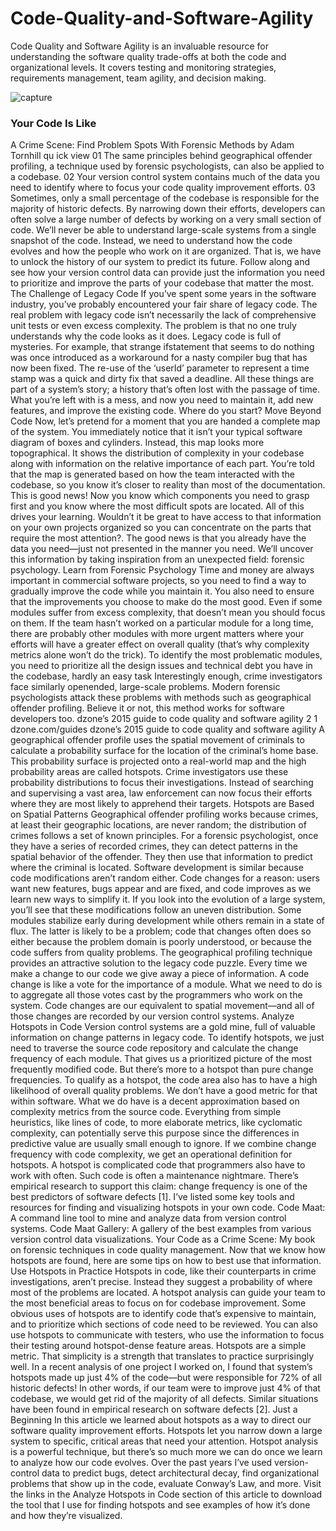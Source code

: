 # Code-Quality-and-Software-Agility
Code Quality and Software Agility is an invaluable resource for understanding the software quality trade-offs at both the code and organizational levels. It covers testing and monitoring strategies, requirements management, team agility, and decision making.

![capture](https://cloud.githubusercontent.com/assets/23619819/24940296/3d38b8fa-1f10-11e7-9ae3-49b0751b390c.PNG)
### Your Code Is Like
A Crime Scene:
Find Problem Spots With
Forensic Methods
by Adam Tornhill
qu ick view
01
The same principles behind geographical
offender profiling, a technique used by
forensic psychologists, can also be applied
to a codebase.
02
Your version control system contains
much of the data you need to identify
where to focus your code quality
improvement efforts.
03
Sometimes, only a small percentage
of the codebase is responsible for the
majority of historic defects. By narrowing
down their efforts, developers can often
solve a large number of defects by
working on a very small section of code.
We’ll never be able to understand large-scale
systems from a single snapshot of the code. Instead,
we need to understand how the code evolves and
how the people who work on it are organized. That
is, we have to unlock the history of our system
to predict its future. Follow along and see how
your version control data can provide just the
information you need to prioritize and improve the
parts of your codebase that matter the most.
The Challenge of Legacy Code
If you’ve spent some years in the software industry, you’ve probably
encountered your fair share of legacy code. The real problem
with legacy code isn’t necessarily the lack of comprehensive unit
tests or even excess complexity. The problem is that no one truly
understands why the code looks as it does.
Legacy code is full of mysteries. For example, that strange ifstatement
that seems to do nothing was once introduced as a
workaround for a nasty compiler bug that has now been fixed. The
re-use of the ‘userId’ parameter to represent a time stamp was a
quick and dirty fix that saved a deadline.
All these things are part of a system’s story; a history that’s often
lost with the passage of time. What you’re left with is a mess, and
now you need to maintain it, add new features, and improve the
existing code. Where do you start?
Move Beyond Code
Now, let’s pretend for a moment that you are handed a complete
map of the system. You immediately notice that it isn’t your typical
software diagram of boxes and cylinders. Instead, this map looks
more topographical. It shows the distribution of complexity in your
codebase along with information on the relative importance of
each part. You’re told that the map is generated based on how the
team interacted with the codebase, so you know it’s closer to reality
than most of the documentation. This is good news! Now you know
which components you need to grasp first and you know where the
most difficult spots are located. All of this drives your learning.
Wouldn’t it be great to have access to that information on your own
projects organized so you can concentrate on the parts that require
the most attention?. The good news is that you already have the
data you need—just not presented in the manner you need. We’ll
uncover this information by taking inspiration from an unexpected
field: forensic psychology.
Learn from Forensic Psychology
Time and money are always important in commercial software
projects, so you need to find a way to gradually improve the
code while you maintain it. You also need to ensure that the
improvements you choose to make do the most good. Even if some
modules suffer from excess complexity, that doesn’t mean you
should focus on them. If the team hasn’t worked on a particular
module for a long time, there are probably other modules with
more urgent matters where your efforts will have a greater effect
on overall quality (that’s why complexity metrics alone won’t do
the trick). To identify the most problematic modules, you need to
prioritize all the design issues and technical debt you have in the
codebase, hardly an easy task
Interestingly enough, crime investigators face similarly openended,
large-scale problems. Modern forensic psychologists attack
these problems with methods such as geographical offender
profiling. Believe it or not, this method works for software
developers too.
dzone’s 2015 guide to code quality and software agility 2 1
dzone.com/guides dzone’s 2015 guide to code quality and software agility
A geographical offender profile uses the spatial movement of
criminals to calculate a probability surface for the location of the
criminal’s home base. This probability surface is projected onto a
real-world map and the high probability areas are called hotspots.
Crime investigators use these probability distributions to focus their
investigations. Instead of searching and supervising a vast area, law
enforcement can now focus their efforts where they are most likely
to apprehend their targets.
Hotspots are Based on Spatial Patterns
Geographical offender profiling works because crimes, at least their
geographic locations, are never random; the distribution of crimes
follows a set of known principles. For a forensic psychologist, once
they have a series of recorded crimes, they can detect patterns in the
spatial behavior of the offender. They then use that information to
predict where the criminal is located.
Software development is similar because code modifications aren’t
random either. Code changes for a reason: users want new features,
bugs appear and are fixed, and code improves as we learn new ways
to simplify it.
If you look into the evolution of a large system, you’ll see that
these modifications follow an uneven distribution. Some modules
stabilize early during development while others remain in a state
of flux. The latter is likely to be a problem; code that changes often
does so either because the problem domain is poorly understood, or
because the code suffers from quality problems.
The geographical profiling technique provides an attractive solution
to the legacy code puzzle. Every time we make a change to our code
we give away a piece of information. A code change is like a vote for
the importance of a module. What we need to do is to aggregate all
those votes cast by the programmers who work on the system. Code
changes are our equivalent to spatial movement—and all of those
changes are recorded by our version control systems.
Analyze Hotspots in Code
Version control systems are a gold mine, full of valuable
information on change patterns in legacy code. To identify hotspots,
we just need to traverse the source code repository and calculate the
change frequency of each module. That gives us a prioritized picture
of the most frequently modified code.
But there’s more to a hotspot than pure change frequencies. To
qualify as a hotspot, the code area also has to have a high likelihood
of overall quality problems. We don’t have a good metric for that
within software. What we do have is a decent approximation based
on complexity metrics from the source code. Everything from
simple heuristics, like lines of code, to more elaborate metrics, like
cyclomatic complexity, can potentially serve this purpose since the
differences in predictive value are usually small enough to ignore.
If we combine change frequency with code complexity, we get
an operational definition for hotspots. A hotspot is complicated
code that programmers also have to work with often. Such code
is often a maintenance nightmare. There’s empirical research to
support this claim: change frequency is one of the best predictors
of software defects [1].
I’ve listed some key tools and resources for finding and visualizing
hotspots in your own code.
Code Maat: A command line tool to mine and analyze data
from version control systems.
Code Maat Gallery: A gallery of the best examples from
various version control data visualizations.
Your Code as a Crime Scene: My book on forensic techniques
in code quality management.
Now that we know how hotspots are found, here are some tips on
how to best use that information.
Use Hotspots in Practice
Hotspots in code, like their counterparts in crime investigations,
aren’t precise. Instead they suggest a probability of where most of
the problems are located. A hotspot analysis can guide your team
to the most beneficial areas to focus on for codebase improvement.
Some obvious uses of hotspots are to identify code that’s expensive
to maintain, and to prioritize which sections of code need to be
reviewed. You can also use hotspots to communicate with testers,
who use the information to focus their testing around hotspot-dense
feature areas.
Hotspots are a simple metric. That simplicity is a strength that
translates to practice surprisingly well. In a recent analysis of one
project I worked on, I found that system’s hotspots made up just 4%
of the code—but were responsible for 72% of all historic defects! In
other words, if our team were to improve just 4% of that codebase,
we would get rid of the majority of all defects. Similar situations
have been found in empirical research on software defects [2].
Just a Beginning
In this article we learned about hotspots as a way to direct our
software quality improvement efforts. Hotspots let you narrow down
a large system to specific, critical areas that need your attention.
Hotspot analysis is a powerful technique, but there’s so much more
we can do once we learn to analyze how our code evolves. Over
the past years I’ve used version-control data to predict bugs, detect
architectural decay, find organizational problems that show up in
the code, evaluate Conway’s Law, and more. Visit the links in the
Analyze Hotspots in Code section of this article to download the tool
that I use for finding hotspots and see examples of how it’s done and
how they’re visualized.
